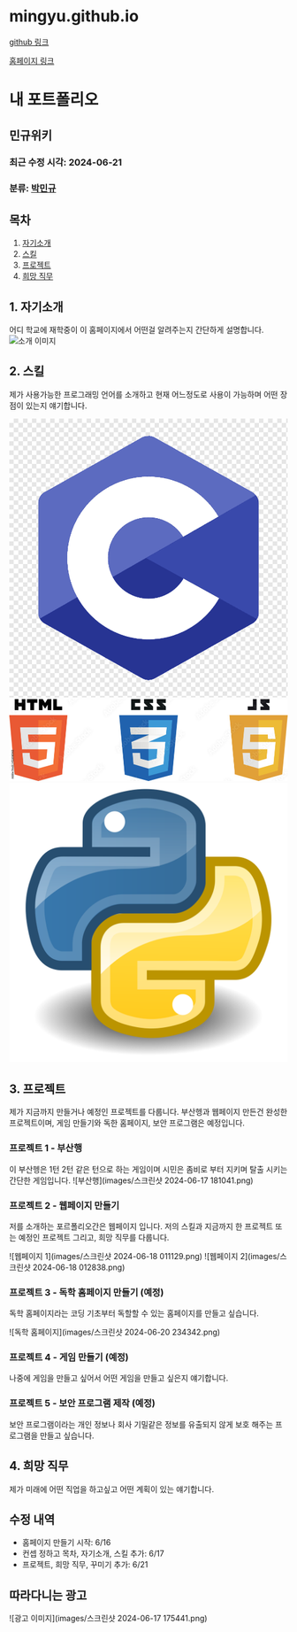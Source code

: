 # mingyu.github.io
<a href="https://github.com/mingyu00000/mingyu.github.io" target="_blank">github 링크</a>


<a href="http://127.0.0.1:5500/%EA%B3%BC%EC%A0%9C/index.html" target="blank">홈페이지 링크<a/>
# 내 포트폴리오

## 민규위키

### 최근 수정 시각: 2024-06-21

### 분류: [박민규](#introduce)

## 목차
1. [자기소개](#introduce)
2. [스킬](#skills)
3. [프로젝트](#project)
4. [희망 직무](#hope)

## 1. 자기소개
어디 학교에 재학중이 이 홈페이지에서 어떤걸 알려주는지 간단하게 설명합니다.
![소개 이미지](images/OIP.jpeg)

## 2. 스킬
제가 사용가능한 프로그래밍 언어를 소개하고 현재 어느정도로 사용이 가능하며 어떤 장점이 있는지 얘기합니다.

![C언어](images/c언어.png)
![Javascript](images/javascirpt.png)
![Python](images/python.png)

## 3. 프로젝트
제가 지금까지 만들거나 예정인 프로젝트를 다룹니다. 부산헹과 웹페이지 만든건 완성한 프로젝트이며, 게임 만들기와 독한 홈페이지, 보안 프로그램은 예정입니다.

### 프로젝트 1 - 부산행
이 부산헹은 1턴 2턴 같은 턴으로 하는 게임이며 시민은 좀비로 부터 지키며 탈출 시키는 간단한 게임입니다.
![부산행](images/스크린샷 2024-06-17 181041.png)

### 프로젝트 2 - 웹페이지 만들기
저를 소개하는 포르폴리오간은 웹페이지 입니다. 저의 스킬과 지금까지 한 프로젝트 또는 예정인 프로젝트 그리고, 희망 직무를 다룹니다.

![웹페이지 1](images/스크린샷 2024-06-18 011129.png)
![웹페이지 2](images/스크린샷 2024-06-18 012838.png)

### 프로젝트 3 - 독학 홈페이지 만들기 (예정)
독학 홈페이지라는 코딩 기초부터 독할할 수 있는 홈페이지를 만들고 싶습니다.

![독학 홈페이지](images/스크린샷 2024-06-20 234342.png)

### 프로젝트 4 - 게임 만들기 (예정)
나중에 게임을 만들고 싶어서 어떤 게임을 만들고 싶은지 얘기합니다.

### 프로젝트 5 - 보안 프로그램 제작 (예정)
보안 프로그램이라는 개인 정보나 회사 기밀같은 정보를 유출되지 않게 보호 해주는 프로그램을 만들고 싶습니다.

## 4. 희망 직무
제가 미래에 어떤 직업을 하고싶고 어떤 계획이 있는 얘기합니다.

## 수정 내역
- 홈페이지 만들기 시작: 6/16
- 컨셉 정하고 목차, 자기소개, 스킬 추가: 6/17
- 프로젝트, 희망 직무, 꾸미기 추가: 6/21

## 따라다니는 광고
![광고 이미지](images/스크린샷 2024-06-17 175441.png)
